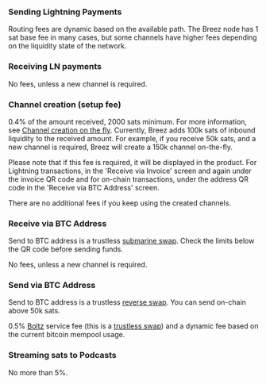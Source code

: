 ### Sending Lightning Payments
Routing fees are dynamic based on the available path. The Breez node has 1 sat base fee in many cases, but some channels have higher fees depending on the liquidity state of the network.
### Receiving LN payments 
No fees, unless a new channel is required.
### Channel creation (setup fee)
0.4% of the amount received, 2000 sats minimum. For more information, see [Channel creation on the fly](https://medium.com/breez-technology/the-breez-release-candidate-getting-lightning-ready-for-the-global-takeover-b5d1f9756229). Currently, Breez adds 100k sats of inbound liquidity to the received amount. For example, if you receive 50k sats, and a new channel is required, Breez will create a 150k channel on-the-fly.

Please note that if this fee is required, it will be displayed in the product. For Lightning transactions, in the 'Receive via Invoice' screen and again under the invoice QR code and for on-chain transactions, under the address QR code in the 'Receive via BTC Address' screen.

There are no additional fees if you keep using the created channels.
### Receive via BTC Address
Send to BTC address is a trustless [submarine swap](Adding-Funds-via-Submarine-Swaps.md). Check the limits below the QR code before sending funds.

No fees, unless a new channel is required.
### Send via BTC Address
Send to BTC address is a trustless [reverse swap](https://medium.com/breez-technology/reverse-submarine-swaps-another-step-towards-a-p2p-lightning-economy-bacb040fdca7). You can send on-chain above 50k sats.

0.5% [Boltz](https://boltz.exchange/) service fee (this is a [trustless swap](https://medium.com/breez-technology/reverse-submarine-swaps-another-step-towards-a-p2p-lightning-economy-bacb040fdca7)) and a dynamic fee based on the current bitcoin mempool usage.
### Streaming sats to Podcasts
No more than 5%.